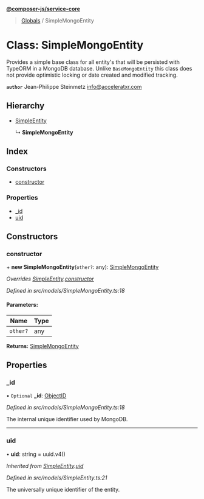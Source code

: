 **[@composer-js/service-core](../README.md)**

> [Globals](../globals.md) / SimpleMongoEntity

# Class: SimpleMongoEntity

Provides a simple base class for all entity's that will be persisted with TypeORM in a MongoDB database. Unlike
`BaseMongoEntity` this class does not provide optimistic locking or date created and modified tracking.

**`author`** Jean-Philippe Steinmetz <info@acceleratxr.com>

## Hierarchy

* [SimpleEntity](simpleentity.md)

  ↳ **SimpleMongoEntity**

## Index

### Constructors

* [constructor](simplemongoentity.md#constructor)

### Properties

* [\_id](simplemongoentity.md#_id)
* [uid](simplemongoentity.md#uid)

## Constructors

### constructor

\+ **new SimpleMongoEntity**(`other?`: any): [SimpleMongoEntity](simplemongoentity.md)

*Overrides [SimpleEntity](simpleentity.md).[constructor](simpleentity.md#constructor)*

*Defined in src/models/SimpleMongoEntity.ts:18*

#### Parameters:

Name | Type |
------ | ------ |
`other?` | any |

**Returns:** [SimpleMongoEntity](simplemongoentity.md)

## Properties

### \_id

• `Optional` **\_id**: [ObjectID](../globals.md#objectid)

*Defined in src/models/SimpleMongoEntity.ts:18*

The internal unique identifier used by MongoDB.

___

### uid

•  **uid**: string = uuid.v4()

*Inherited from [SimpleEntity](simpleentity.md).[uid](simpleentity.md#uid)*

*Defined in src/models/SimpleEntity.ts:21*

The universally unique identifier of the entity.
